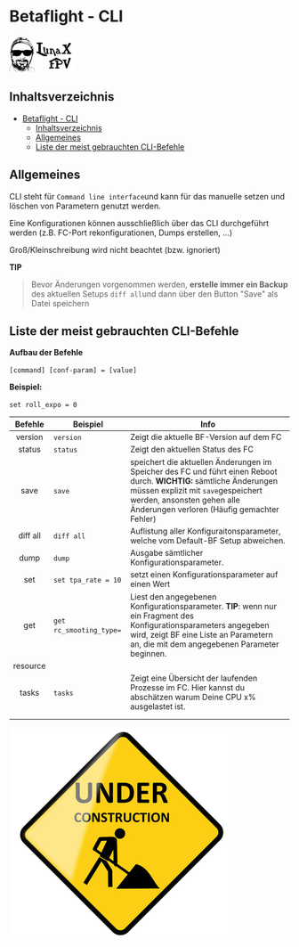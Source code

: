 # Betaflight - CLI

![LunaX](./images/lunax_logo.png)

## Inhaltsverzeichnis
- [Betaflight - CLI](#betaflight---cli)
  - [Inhaltsverzeichnis](#inhaltsverzeichnis)
  - [Allgemeines](#allgemeines)
  - [Liste der meist gebrauchten CLI-Befehle](#liste-der-meist-gebrauchten-cli-befehle)

## Allgemeines
CLI steht für `Command line interface`und kann für das manuelle setzen und löschen von Parametern genutzt werden.

Eine Konfigurationen können ausschließlich über das CLI durchgeführt werden (z.B. FC-Port rekonfigurationen, Dumps erstellen, ...)

Groß/Kleinschreibung wird nicht beachtet (bzw. ignoriert)

**TIP**
> Bevor Änderungen vorgenommen werden, **erstelle immer ein Backup** des aktuellen Setups `diff all`und dann über den Button "Save" als Datei speichern

## Liste der meist gebrauchten CLI-Befehle

**Aufbau der Befehle**

`[command] [conf-param] = [value]`

**Beispiel:**

`set roll_expo = 0`


| Befehle | Beispiel | Info |
|:---:|---|---|
|version|`version`|Zeigt die aktuelle BF-Version auf dem FC|
|status|`status`|Zeigt den aktuellen Status des FC|
| save | `save` | speichert die aktuellen Änderungen im Speicher des FC und führt einen Reboot durch. **WICHTIG:** sämtliche Änderungen müssen explizit mit `save`gespeichert werden, ansonsten gehen alle Änderungen verloren (Häufig gemachter Fehler) |
|diff all|`diff all`|Auflistung aller Konfiguraitonsparameter, welche vom Default-BF Setup abweichen.|
|dump |`dump`|Ausgabe sämtlicher Konfigurationsparameter.|
|set |`set tpa_rate = 10`| setzt einen Konfigurationsparameter auf einen Wert |
|get |`get rc_smooting_type=`| Liest den angegebenen Konfigurationsparameter. **TIP**: wenn nur ein Fragment des Konfigurationsparameters angegeben wird, zeigt BF eine Liste an Parametern an, die mit dem angegebenen Parameter beginnen.|
|resource|||
|tasks|`tasks`|Zeigt eine Übersicht der laufenden Prozesse im FC. Hier kannst du abschätzen warum Deine CPU x% ausgelastet ist.|
||||
||||



![Baustelle][imgInWork]



[imgInWork]: images/inwork.png "In-Arbeit"

